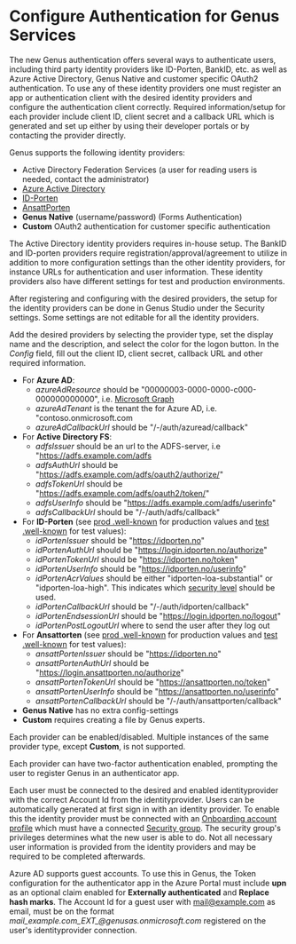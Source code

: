 # Configure Authentication for Genus Services

The new Genus authentication offers several ways to authenticate users, including third party identity providers like ID-Porten, BankID, etc. as well as Azure Active Directory, Genus Native and customer specific OAuth2 authentication. To use any of these identity providers one must register an app or authentication client with the desired identity providers and configure the authentication client correctly. Required information/setup for each provider include client ID, client secret and a callback URL which is generated and set up either by using their developer portals or by contacting the provider directly.

Genus supports the following identity providers:
<!--
- [Google](https://developers.google.com/identity/protocols/OAuth2)
- [Twitter](https://developer.twitter.com/en/docs/basics/developer-portal/guides/apps)
- [Facebook](https://developers.facebook.com/)
- [Github](https://github.com/settings/developers)
- [Instagram](https://www.instagram.com/developer/authentication/)
- [BankID](https://www.bankid.no/bedrift/kom-i-gang/)
- [xID by BankID](https://www.bankid.no/bedrift/kom-i-gang/)-->
- Active Directory Federation Services (a user for reading users is needed, contact the administrator)
- [Azure Active Directory](https://portal.azure.com)
- [ID-Porten](https://samarbeid.digdir.no/)
- [AnsattPorten](https://samarbeid.digdir.no/)
- __Genus Native__ (username/password) (Forms Authentication)
- __Custom__ OAuth2 authentication for customer specific authentication

<!-- The social media identity providers requires a developer account to register an authentication application.--> The Active Directory identity providers requires in-house setup. The BankID and ID-porten providers require registration/approval/agreement to utilize in addition to more configuration settings than the other identity providers, for instance URLs for authentication and user information. These identity providers also have different settings for test and production environments.

After registering and configuring with the desired providers, the setup for the identity providers can be done in Genus Studio under the Security settings. Some settings are not editable for all the identity providers.

Add the desired providers by selecting the provider type, set the display name and the description, and select the color for the logon button. In the _Config_ field, fill out the client ID, client secret, callback URL and other required information.
- For __Azure AD__:
  - _azureAdResource_ should be "00000003-0000-0000-c000-000000000000", i.e. [Microsoft Graph](https://www.shawntabrizi.com/aad/common-microsoft-resources-azure-active-directory/)
  - _azureAdTenant_ is the tenant the for Azure AD, i.e. "contoso.onmicrosoft.com
  - _azureAdCallbackUrl_ should be "/-/auth/azuread/callback"
- For __Active Directory FS__:
  - _adfsIssuer_ should be an url to the ADFS-server, i.e "https://adfs.example.com/adfs
  - _adfsAuthUrl_ should be "https://adfs.example.com/adfs/oauth2/authorize/"
  - _adfsTokenUrl_ should be "https://adfs.example.com/adfs/oauth2/token/"
  - _adfsUserInfo_ should be "https://adfs.example.com/adfs/userinfo"
  - _adfsCallbackUrl_ should be "/-/auth/adfs/callback"
- For __ID-Porten__ (see [prod .well-known](https://idporten.no/.well-known/openid-configuration) for production values and [test .well-known](https://test.idporten.no/.well-known/openid-configuration) for test values):
  - _idPortenIssuer_ should be "https://idporten.no"
  - _idPortenAuthUrl_ should be "https://login.idporten.no/authorize"
  - _idPortenTokenUrl_ should be "https://idporten.no/token"
  - _idPortenUserInfo_ should be "https://idporten.no/userinfo"
  - _idPortenAcrValues_ should be either "idporten-loa-substantial" or "idporten-loa-high". This indicates which [security level](https://eid.difi.no/en/security-and-privacy/different-levels-security) should be used.
  - _idPortenCallbackUrl_ should be "/-/auth/idporten/callback"
  - _idPortenEndsessionUrl_ should be "https://login.idporten.no/logout"
  - _idPortenPostLogoutUrl_ where to send the user after they log out
- For __Ansattorten__ (see [prod .well-known](https://ansattporten.no/.well-known/openid-configuration) for production values and [test .well-known](https://test.ansattporten.no/.well-known/openid-configuration) for test values):
  - _ansattPortenIssuer_ should be "https://idporten.no"
  - _ansattPortenAuthUrl_ should be "https://login.ansattporten.no/authorize"
  - _ansattPortenTokenUrl_ should be "https://ansattporten.no/token"
  - _ansattPortenUserInfo_ should be "https://ansattporten.no/userinfo"
  - _ansattPortenCallbackUrl_ should be "/-/auth/ansattporten/callback"
- __Genus Native__ has no extra config-settings
- __Custom__ requires creating a file by Genus experts.

Each provider can be enabled/disabled. Multiple instances of the same provider type, except __Custom__, is not supported.

Each provider can have two-factor authentication enabled, prompting the user to register Genus in an authenticator app.

Each user must be connected to the desired and enabled identityprovider with the correct Account Id from the identityprovider.
Users can be automatically generated at first sign in with an identity provider. To enable this the identity provider must be connected with an [Onboarding account profile](../../defining-an-app-model/security/account-profiles.md) which must have a connected [Security group](../../defining-an-app-model/security/security-groups-and-user-accounts.md). The security group's privileges determines what the new user is able to do. Not all necessary user information is provided from the identity providers and may be required to be completed afterwards.

Azure AD supports guest accounts. To use this in Genus, the Token configuration for the authenticator app in the Azure Portal must include __upn__ as an optional claim enabled for __Externally authenticated__ and __Replace hash marks__. The Account Id for a guest user with mail@example.com as email, must be on the format _mail\_example.com\_EXT\_@genusas.onmicrosoft.com_ registered on the user's identityprovider connection.
